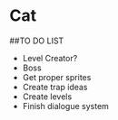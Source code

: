 # Cat
##TO DO LIST
* Level Creator?
* Boss
* Get proper sprites
* Create trap ideas
* Create levels
* Finish dialogue system
